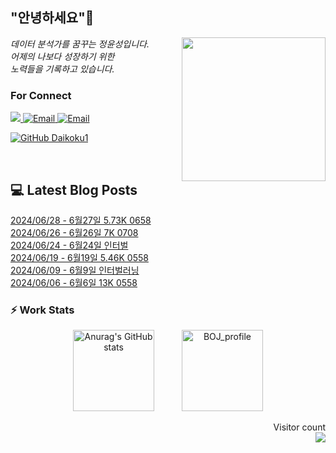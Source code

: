 
<h2> "안녕하세요"👋 </h2>
<img align='right' src="https://user-images.githubusercontent.com/50973778/144942576-b2f10b31-e628-43e4-b7da-3cc2144a5b73.gif" width="230">
<p><em> 데이터 분석가를 꿈꾸는 정윤성입니다.</br> 어제의 나보다 성장하기 위한 </br> 노력들을 기록하고 있습니다.</em></p>

### For Connect
<a href="https://blog.naver.com/jjys9047" target="_blank"><img src="https://img.shields.io/badge/-BLOG-brightgreen?style=flat-square&logo=Bloglovin&logoColor=white">
<a href="https://mail.google.com/mail/?view=cm&amp;fs=1&amp;to=jys9047@gmail.com" target="_blank"><img src="https://img.shields.io/badge/-Gmail-c14438?style=flat-square&logo=Gmail&logoColor=white" alt="Email">
<a href="mailto:jjys9047@naver.com" target="_blank"><img src="https://img.shields.io/badge/-Naver-brightgreen?style=flat-square&logo=Naver&logoColor=white" alt="Email">

[![GitHub Daikoku1](https://img.shields.io/github/followers/Daikoku1?label=follow&style=social)](https://github.com/Daikoku1)

</br>

## 💻 Latest Blog Posts
[2024/06/28 - 6월27일 5.73K 0658](https://blog.naver.com/jjys9047/223494771820?fromRss=true&trackingCode=rss) <br>
[2024/06/26 - 6월26일 7K 0708](https://blog.naver.com/jjys9047/223492555830?fromRss=true&trackingCode=rss) <br>
[2024/06/24 - 6월24일 인터벌](https://blog.naver.com/jjys9047/223490103059?fromRss=true&trackingCode=rss) <br>
[2024/06/19 - 6월19일 5.46K 0558](https://blog.naver.com/jjys9047/223484988694?fromRss=true&trackingCode=rss) <br>
[2024/06/09 - 6월9일 인터벌러닝](https://blog.naver.com/jjys9047/223473547830?fromRss=true&trackingCode=rss) <br>
[2024/06/06 - 6월6일 13K 0558](https://blog.naver.com/jjys9047/223470685094?fromRss=true&trackingCode=rss) <br>


### ⚡ Work Stats
<p align = 'center'>
  <img src="https://github-readme-stats.vercel.app/api?username=Daikoku1&show_icons=true&theme=midnight-purple" alt="Anurag's GitHub stats" height="130" hspace="20"/>
  <img src="http://mazassumnida.wtf/api/v2/generate_badge?boj=jys9047" alt="BOJ_profile" height="130" hspace="20"/>
</p>

<p align="right"> 
  Visitor count<br>
  <img src="https://profile-counter.glitch.me/Daikoku1/count.svg" />
</p>
